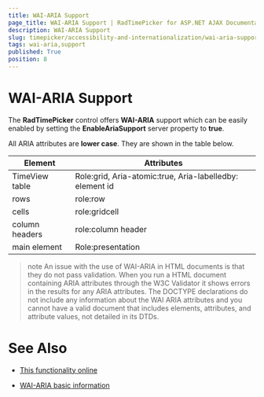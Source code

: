 ```yaml
---
title: WAI-ARIA Support
page_title: WAI-ARIA Support | RadTimePicker for ASP.NET AJAX Documentation
description: WAI-ARIA Support
slug: timepicker/accessibility-and-internationalization/wai-aria-support
tags: wai-aria,support
published: True
position: 8
---
```


# WAI-ARIA Support


The **RadTimePicker** control offers **WAI-ARIA** support which can be easily enabled by setting the **EnableAriaSupport** server property to **true**.

All ARIA attributes are **lower case**. They are shown in the table below.



|  Element  |  Attributes  |
| ------ | ------ |
| TimeView table | Role:grid, Aria-atomic:true, Aria-labelledby: element id |
| rows | role:row |
| cells | role:gridcell |
| column headers | role:column header |
| main element | Role:presentation |

>note 
An issue with the use of WAI-ARIA in HTML documents is that they do not pass validation. When you run a HTML document containing ARIA attributes through the W3C Validator it shows errors in the results for any ARIA attributes. The DOCTYPE declarations do not include any information about the WAI ARIA attributes and you cannot have a valid document that includes elements, attributes, and attribute values, not detailed in its DTDs.
>


# See Also

 * [This functionality online](http://demos.telerik.com/aspnet-ajax/calendar/examples/functionality/waiariasupport/defaultcs.aspx)

 * [WAI-ARIA basic information](http://www.w3.org/WAI/intro/aria)

